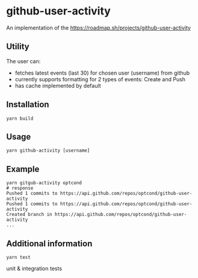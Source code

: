 # github-user-activity

An implementation of the https://roadmap.sh/projects/github-user-activity

## Utility
The user can:
* fetches latest events (last 30) for chosen user (username) from github
* currently supports formatting for 2 types of events: Create and Push
* has cache implemented by default

## Installation
```
yarn build
```
## Usage
```
yarn github-activity [username]
```
## Example
```
yarn gitgub-activity optcond
# response
Pushed 1 commits to https://api.github.com/repos/optcond/github-user-activity
Pushed 1 commits to https://api.github.com/repos/optcond/github-user-activity
Created branch in https://api.github.com/repos/optcond/github-user-activity
...
```
## Additional information
```
yarn test
```
unit & integration tests
